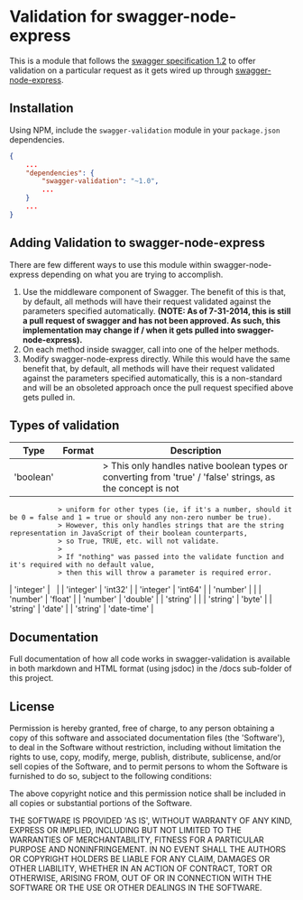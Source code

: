 # Validation for swagger-node-express

This is a module that follows the [swagger specification 1.2](https://github.com/wordnik/swagger-spec/blob/master/versions/1.2.md) 
to offer validation on a particular request as it gets wired up through [swagger-node-express](https://github.com/wordnik/swagger-node-express).

## Installation

Using NPM, include the `swagger-validation` module in your `package.json` dependencies.

```json
{
	...
	"dependencies": {
		"swagger-validation": "~1.0",
		...
	}
	...
}
```

## Adding Validation to swagger-node-express

There are few different ways to use this module within swagger-node-express depending on what you are trying to accomplish.

1. Use the middleware component of Swagger. The benefit of this is that, by default, all methods will have their request validated 
against the parameters specified automatically. 
**(NOTE: As of 7-31-2014, this is still a pull request of swagger and has not been approved. As such,
this implementation may change if / when it gets pulled into swagger-node-express).**
2. On each method inside swagger, call into one of the helper methods.
3. Modify swagger-node-express directly. While this would have the same benefit that, by default, all methods will have their 
request validated against the parameters specified automatically, this is a non-standard and will be an obsoleted approach once
the pull request specified above gets pulled in.

## Types of validation

| Type | Format | Description |
| ---- | ------ | ----- |
| 'boolean' | | > This only handles native boolean types or converting from 'true' / 'false' strings, as the concept is not 
                > uniform for other types (ie, if it's a number, should it be 0 = false and 1 = true or should any non-zero number be true). 
                > However, this only handles strings that are the string representation in JavaScript of their boolean counterparts, 
                > so True, TRUE, etc. will not validate.                 
                >
                > If "nothing" was passed into the validate function and it's required with no default value,
                > then this will throw a parameter is required error.
| 'integer' | &nbsp; | 
| 'integer' | 'int32' | 
| 'integer' | 'int64' | 
| 'number' | | 
| 'number' | 'float' | 
| 'number' | 'double' | 
| 'string' | | 
| 'string' | 'byte' | 
| 'string' | 'date' | 
| 'string' | 'date-time' | 


## Documentation

Full documentation of how all code works in swagger-validation is available in both markdown and HTML format (using jsdoc) 
in the /docs sub-folder of this project.

## License

Permission is hereby granted, free of charge, to any person obtaining
a copy of this software and associated documentation files (the
'Software'), to deal in the Software without restriction, including
without limitation the rights to use, copy, modify, merge, publish,
distribute, sublicense, and/or sell copies of the Software, and to
permit persons to whom the Software is furnished to do so, subject to
the following conditions:

The above copyright notice and this permission notice shall be
included in all copies or substantial portions of the Software.

THE SOFTWARE IS PROVIDED 'AS IS', WITHOUT WARRANTY OF ANY KIND,
EXPRESS OR IMPLIED, INCLUDING BUT NOT LIMITED TO THE WARRANTIES OF
MERCHANTABILITY, FITNESS FOR A PARTICULAR PURPOSE AND NONINFRINGEMENT.
IN NO EVENT SHALL THE AUTHORS OR COPYRIGHT HOLDERS BE LIABLE FOR ANY
CLAIM, DAMAGES OR OTHER LIABILITY, WHETHER IN AN ACTION OF CONTRACT,
TORT OR OTHERWISE, ARISING FROM, OUT OF OR IN CONNECTION WITH THE
SOFTWARE OR THE USE OR OTHER DEALINGS IN THE SOFTWARE.